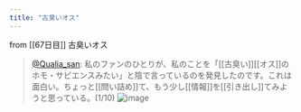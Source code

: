```yaml
---
title: "古臭いオス"
---
```


from [[67日目]]
古臭いオス
> [@Qualia_san](https://twitter.com/Qualia_san/status/1615682609824305152?s=20&t=d1P1BFf3fFZnsz3HHIue7A): 私のファンのひとりが、私のことを「[[古臭い]][[オス]]のホモ・サピエンスみたい」と陰で言っているのを発見したのです。これは面白い。ちょっと[[問い詰め]]て、もう少し[[情報]]を[[引き出し]]てみようと思っている。(1/10)
> ![image](https://pbs.twimg.com/media/FmwONE5aUAY5qNa.png)

